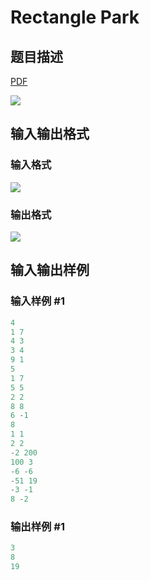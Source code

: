 # Rectangle Park

## 题目描述

[problemUrl]: https://uva.onlinejudge.org/index.php?option=com_onlinejudge&Itemid=8&category=862&page=show_problem&problem=4836

[PDF](https://uva.onlinejudge.org/external/129/p12957.pdf)

![](https://cdn.luogu.com.cn/upload/vjudge_pic/UVA12957/68404a851bb228bb2682894ce336d927d011b2b2.png)

## 输入输出格式

### 输入格式

![](https://cdn.luogu.com.cn/upload/vjudge_pic/UVA12957/14457d0c455068cc623aead1bf50e7125a3f85c4.png)

### 输出格式

![](https://cdn.luogu.com.cn/upload/vjudge_pic/UVA12957/b2333450b66f05e56b7126fbaa71219275348c9d.png)

## 输入输出样例

### 输入样例 #1

```cpp
4
1 7
4 3
3 4
9 1
5
1 7
5 5
2 2
8 8
6 -1
8
1 1
2 2
-2 200
100 3
-6 -6
-51 19
-3 -1
8 -2
```


### 输出样例 #1

```cpp
3
8
19
```


